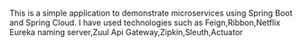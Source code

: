 This is a simple application to demonstrate microservices using Spring Boot and Spring Cloud.
I have used technologies such as Feign,Ribbon,Netflix Eureka naming server,Zuul Api Gateway,Zipkin,Sleuth,Actuator

